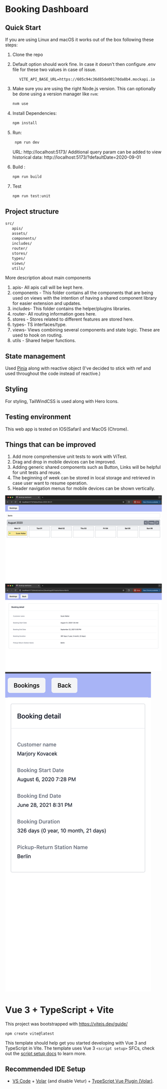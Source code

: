 # Booking Dashboard

## Quick Start

If you are using Linux and macOS it works out of the box following these steps:

1. Clone the repo
2. Default option should work fine. In case it doesn't then configure .env file for these two values in case of issue.
      ```
         VITE_API_BASE_URL=https://605c94c36d85de00170da8b4.mockapi.io
      ```

2. Make sure you are using the right Node.js version. This can optionally be done using a version manager like `nvm`:

    ```sh
    nvm use
    ```

3. Install Dependencies:

    ```sh
    npm install
    ```
4. Run:

   ```sh
    npm run dev
   ```
   URL: http://localhost:5173/
   Additional query param  can be added to view historical data: http://localhost:5173/?defaultDate=2020-09-01


5. Build :

    ```sh
    npm run build
    ```


6. Test
      ```sh
      npm run test:unit
      ```



## Project structure
   ```
src/
      apis/
      assets/
      components/
      includes/
      router/
      stores/
      types/
      views/
      utils/
```
More description about main components
1. apis- All apis call will be kept here.
2. components - This folder contains all the components that are being used on views with the intention of having a shared component library for easier extension and updates.
2. includes- This folder contains the helper/plugins libraries.
3. router- All routing information goes here.
4. stores - Stores related to different features are stored here.
5. types- TS interfaces/type.
6. views- Views combining several components and state logic. These are used to hook on routing.
7. utils - Shared helper functions. 


## State management
Used [Pinia](https://vuetifyjs.com/en/getting-started/installation/) along with reactive object (I've decided to stick with ref and used throughout the code instead of reactive.)


## Styling
For styling, TailWindCSS is used along with Hero Icons.

## Testing environment
   This web app is tested on IOS(Safari) and MacOS (Chrome).

## Things that can be improved
1. Add more comprehensive unit tests to work with ViTest.
2. Drag and drop in mobile devices can be improved.
3. Adding generic shared components such as Button, Links will be helpful for unit tests and reuse.
4. The beginning of week can be stored in local storage and retrieved in case user want to resume operation.
5. Header navigation menus for mobile devices can be shown vertically.

![Booking](screenshots/screen_booking.png?raw=true "Booking")
![Booking details](screenshots/screen_booking_detail.png?raw=true "Booking details")
![Booking details](screenshots/screen_booking_detail_mobile.png?raw=true "Booking details Mobile view")

# Vue 3 + TypeScript + Vite

This project was bootstrapped with
https://vitejs.dev/guide/
```
npm create vite@latest
```
This template should help get you started developing with Vue 3 and TypeScript in Vite. The template uses Vue 3 `<script setup>` SFCs, check out the [script setup docs](https://v3.vuejs.org/api/sfc-script-setup.html#sfc-script-setup) to learn more.

## Recommended IDE Setup

- [VS Code](https://code.visualstudio.com/) + [Volar](https://marketplace.visualstudio.com/items?itemName=Vue.volar) (and disable Vetur) + [TypeScript Vue Plugin (Volar)](https://marketplace.visualstudio.com/items?itemName=Vue.vscode-typescript-vue-plugin).



         

